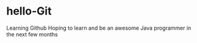 # hello-Git
Learning Github
Hoping to learn and be an awesome Java programmer in the next few months
